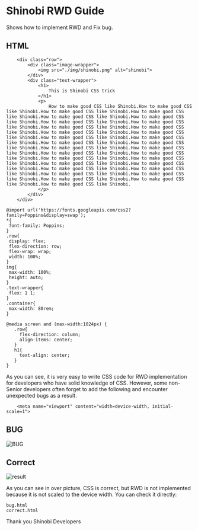 # Shinobi RWD Guide
Shows how to implement RWD and Fix bug.

## HTML
```
    <div class="row">
        <div class="image-wrapper">
            <img src="./img/shinobi.png" alt="shinobi">
        </div>
        <div class="text-wrapper">
            <h1>
                This is Shinobi CSS trick
            </h1>
            <p>
                How to make good CSS like Shinobi.How to make good CSS like Shinobi.How to make good CSS like Shinobi.How to make good CSS like Shinobi.How to make good CSS like Shinobi.How to make good CSS like Shinobi.How to make good CSS like Shinobi.How to make good CSS like Shinobi.How to make good CSS like Shinobi.How to make good CSS like Shinobi.How to make good CSS like Shinobi.How to make good CSS like Shinobi.How to make good CSS like Shinobi.How to make good CSS like Shinobi.How to make good CSS like Shinobi.How to make good CSS like Shinobi.How to make good CSS like Shinobi.How to make good CSS like Shinobi.How to make good CSS like Shinobi.How to make good CSS like Shinobi.How to make good CSS like Shinobi.How to make good CSS like Shinobi.How to make good CSS like Shinobi.How to make good CSS like Shinobi.How to make good CSS like Shinobi.How to make good CSS like Shinobi.How to make good CSS like Shinobi.How to make good CSS like Shinobi.How to make good CSS like Shinobi.How to make good CSS like Shinobi.How to make good CSS like Shinobi.
            </p>
        </div>
    </div>
 ```
 ```
 @import url('https://fonts.googleapis.com/css2?family=Poppins&display=swap');
*{
  font-family: Poppins;
}
.row{
  display: flex;
  flex-direction: row;
  flex-wrap: wrap;
  width: 100%;
}
img{
  max-width: 100%;
  height: auto;
}
.text-wrapper{
  flex: 1 1;
}
.container{
  max-width: 80rem;
}

@media screen and (max-width:1024px) {
    .row{
      flex-direction: column;
      align-items: center;
    }
    h1{
      text-align: center;
    }
}
 ```
 
 As you can see, it is very easy to write CSS code for RWD implementation for developers who have solid knowledge of CSS.
However, some non-Senior developers often forget to add the following and encounter unexpected bugs as a result.

```
    <meta name="viewport" content="width=device-width, initial-scale=1">
```

## BUG
![BUG](https://user-images.githubusercontent.com/92864027/161470189-4fb8982c-fdf3-4050-8296-cde1a2ce7adb.jpg)
## Correct
![result](https://user-images.githubusercontent.com/92864027/161470205-67a0c11f-0dc4-46c9-ba5c-c9099d8d8c52.jpg)

As you can see in over picture, CSS is correct, but RWD is not implemented because it is not scaled to the device width.
You can check it directly:
```
bug.html
correct.html
```
Thank you
Shinobi Developers
